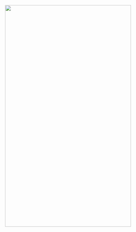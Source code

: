 <p align="center">
<img src="https://file.garden/Zt3AK4Hu3nEBt7QD/laiaiaina.png" alt=""
  width="400" 
  height="700">
</p>
